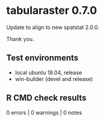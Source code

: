 # tabularaster 0.7.0

Update to align to new spatstat 2.0.0. 

Thank you. 


## Test environments

* local ubuntu 18.04, release
* win-builder (devel and release)

## R CMD check results

0 errors | 0 warnings | 0 notes




